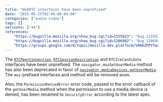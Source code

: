 ```yaml
---
title: "WebRTC interfaces have been unprefixed"
date: "2015-09-25T02:46:00-04:00"
categories: ["audio-video"]
tags: []
versions: ["44"]
references:
    "https://bugzilla.mozilla.org/show_bug.cgi?id=1155923": "Bug 1155923 - Unprefix WebRTC"
    "https://bugzilla.mozilla.org/show_bug.cgi?id=1206982": "Bug 1206982 - getUserMedia spec switched from PermissionDeniedError to SecurityError"
    "https://groups.google.com/d/topic/mozilla.dev.platform/V0A6ZFPYfac/discussion": "Intent to implement and ship"
---
```

The [`RTCPeerConnection`](https://developer.mozilla.org/en-US/docs/Web/API/RTCPeerConnection), [`RTCSessionDescription`](https://developer.mozilla.org/en-US/docs/Web/API/RTCSessionDescription) and `RTCIceCandidate` interfaces have been unprefixed. The `navigator.mozGetUserMedia` method has also been deprecated in favor of [`navigator.mediaDevices.getUserMedia`](https://developer.mozilla.org/en-US/docs/Web/API/MediaDevices/getUserMedia). The `moz`-prefixed interfaces and method will be removed soon.

Also, the `PermissionDeniedError` error code, passed to the error callback of the `getUserMedia` method when the permission to use a media device is denied, has been renamed to `SecurityError` according to the latest spec.
